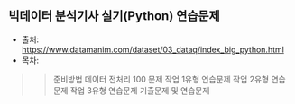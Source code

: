 ## 빅데이터 분석기사 실기(Python) 연습문제 

- 출처: https://www.datamanim.com/dataset/03_dataq/index_big_python.html
- 목차: 
>> 준비방법
>> 데이터 전처리 100 문제
>> 작업 1유형 연습문제
>> 작업 2유형 연습문제
>> 작업 3유형 연습문제
>> 기출문제 및 연습문제
